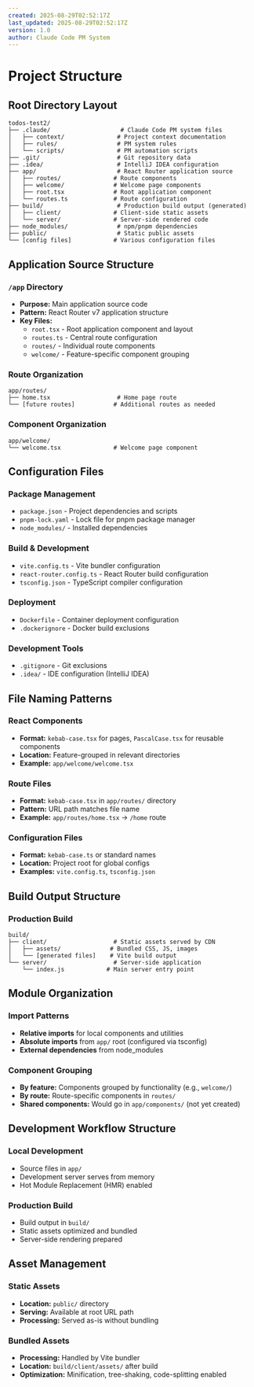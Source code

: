 ```yaml
---
created: 2025-08-29T02:52:17Z
last_updated: 2025-08-29T02:52:17Z
version: 1.0
author: Claude Code PM System
---
```


# Project Structure

## Root Directory Layout

```
todos-test2/
├── .claude/                    # Claude Code PM system files
│   ├── context/               # Project context documentation
│   ├── rules/                 # PM system rules
│   └── scripts/               # PM automation scripts
├── .git/                      # Git repository data
├── .idea/                     # IntelliJ IDEA configuration
├── app/                       # React Router application source
│   ├── routes/               # Route components
│   ├── welcome/              # Welcome page components
│   ├── root.tsx              # Root application component
│   └── routes.ts             # Route configuration
├── build/                     # Production build output (generated)
│   ├── client/               # Client-side static assets
│   └── server/               # Server-side rendered code
├── node_modules/              # npm/pnpm dependencies
├── public/                    # Static public assets
└── [config files]            # Various configuration files
```

## Application Source Structure

### `/app` Directory
- **Purpose:** Main application source code
- **Pattern:** React Router v7 application structure
- **Key Files:**
  - `root.tsx` - Root application component and layout
  - `routes.ts` - Central route configuration
  - `routes/` - Individual route components
  - `welcome/` - Feature-specific component grouping

### Route Organization
```
app/routes/
├── home.tsx                   # Home page route
└── [future routes]           # Additional routes as needed
```

### Component Organization
```
app/welcome/
└── welcome.tsx               # Welcome page component
```

## Configuration Files

### Package Management
- `package.json` - Project dependencies and scripts
- `pnpm-lock.yaml` - Lock file for pnpm package manager
- `node_modules/` - Installed dependencies

### Build & Development
- `vite.config.ts` - Vite bundler configuration
- `react-router.config.ts` - React Router build configuration
- `tsconfig.json` - TypeScript compiler configuration

### Deployment
- `Dockerfile` - Container deployment configuration
- `.dockerignore` - Docker build exclusions

### Development Tools
- `.gitignore` - Git exclusions
- `.idea/` - IDE configuration (IntelliJ IDEA)

## File Naming Patterns

### React Components
- **Format:** `kebab-case.tsx` for pages, `PascalCase.tsx` for reusable components
- **Location:** Feature-grouped in relevant directories
- **Example:** `app/welcome/welcome.tsx`

### Route Files
- **Format:** `kebab-case.tsx` in `app/routes/` directory
- **Pattern:** URL path matches file name
- **Example:** `app/routes/home.tsx` → `/home` route

### Configuration Files
- **Format:** `kebab-case.ts` or standard names
- **Location:** Project root for global configs
- **Examples:** `vite.config.ts`, `tsconfig.json`

## Build Output Structure

### Production Build
```
build/
├── client/                   # Static assets served by CDN
│   ├── assets/              # Bundled CSS, JS, images
│   └── [generated files]    # Vite build output
└── server/                   # Server-side application
    └── index.js            # Main server entry point
```

## Module Organization

### Import Patterns
- **Relative imports** for local components and utilities
- **Absolute imports** from `app/` root (configured via tsconfig)
- **External dependencies** from node_modules

### Component Grouping
- **By feature:** Components grouped by functionality (e.g., `welcome/`)
- **By route:** Route-specific components in `routes/`
- **Shared components:** Would go in `app/components/` (not yet created)

## Development Workflow Structure

### Local Development
- Source files in `app/`
- Development server serves from memory
- Hot Module Replacement (HMR) enabled

### Production Build
- Build output in `build/`
- Static assets optimized and bundled
- Server-side rendering prepared

## Asset Management

### Static Assets
- **Location:** `public/` directory
- **Serving:** Available at root URL path
- **Processing:** Served as-is without bundling

### Bundled Assets
- **Processing:** Handled by Vite bundler
- **Location:** `build/client/assets/` after build
- **Optimization:** Minification, tree-shaking, code-splitting enabled